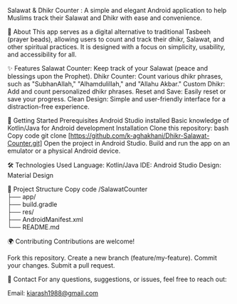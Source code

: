 Salawat & Dhikr Counter :
A simple and elegant Android application to help Muslims track their Salawat and Dhikr with ease and convenience.

📖 About
This app serves as a digital alternative to traditional Tasbeeh (prayer beads), allowing users to count and track their dhikr, Salawat, and other spiritual practices. It is designed with a focus on simplicity, usability, and accessibility for all.

✨ Features
Salawat Counter: Keep track of your Salawat (peace and blessings upon the Prophet).
Dhikr Counter: Count various dhikr phrases, such as "SubhanAllah," "Alhamdulillah," and "Allahu Akbar."
Custom Dhikr: Add and count personalized dhikr phrases.
Reset and Save: Easily reset or save your progress.
Clean Design: Simple and user-friendly interface for a distraction-free experience.

🚀 Getting Started
Prerequisites
Android Studio installed
Basic knowledge of Kotlin/Java for Android development
Installation
Clone this repository:
bash
Copy code
git clone [https://github.com/k-aghakhani/Dhikr-Salawat-Counter.git]
Open the project in Android Studio.
Build and run the app on an emulator or a physical Android device.

🛠️ Technologies Used
Language: Kotlin/Java
IDE: Android Studio
Design: Material Design

📂 Project Structure
Copy code
/SalawatCounter  
  ├── app/  
  ├── build.gradle  
  ├── res/  
  ├── AndroidManifest.xml  
  └── README.md  
  
🌍 Contributing
Contributions are welcome!

Fork this repository.
Create a new branch (feature/my-feature).
Commit your changes.
Submit a pull request.

📧 Contact
For any questions, suggestions, or issues, feel free to reach out:

Email: kiarash1988@gmail.com
